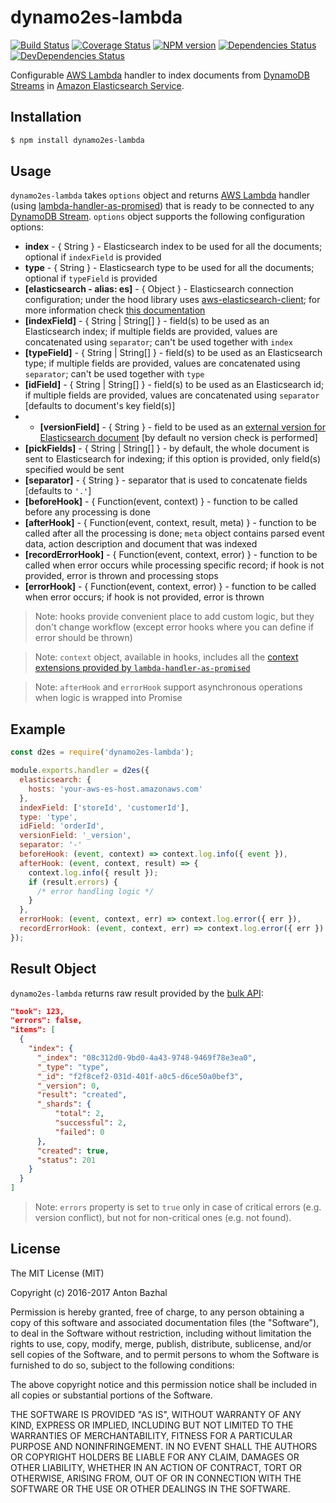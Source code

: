 # dynamo2es-lambda

[![Build Status][ci-image]][ci-url]
[![Coverage Status][coverage-image]][coverage-url]
[![NPM version][npm-image]][npm-url]
[![Dependencies Status][dependencies-image]][dependencies-url]
[![DevDependencies Status][devdependencies-image]][devdependencies-url]

Configurable [AWS Lambda][aws-lambda-url] handler to index documents from [DynamoDB Streams][dynamodb-streams-url] in [Amazon Elasticsearch Service][aws-elasticsearch-url].

## Installation

```bash
$ npm install dynamo2es-lambda
```

## Usage

`dynamo2es-lambda` takes `options` object and returns [AWS Lambda][aws-lambda-url] handler (using [lambda-handler-as-promised][lambda-handler-as-promised-url]) that is ready to be connected to any [DynamoDB Stream][dynamodb-streams-url]. `options` object supports the following configuration options:

- **index** - { String } - Elasticsearch index to be used for all the documents; optional if `indexField` is provided
- **type** - { String } - Elasticsearch type to be used for all the documents; optional if `typeField` is provided
- **[elasticsearch - alias: es]** - { Object } - Elasticsearch connection configuration; under the hood library uses [aws-elasticsearch-client][aws-elasticsearch-client-url]; for more information check [this documentation][aws-elasticsearch-client-url]
- **[indexField]** - { String | String[] } - field(s) to be used as an Elasticsearch index; if multiple fields are provided, values are concatenated using `separator`; can't be used together with `index`
- **[typeField]** - { String | String[] } - field(s) to be used as an Elasticsearch type; if multiple fields are provided, values are concatenated using `separator`; can't be used together with `type`
- **[idField]** - { String | String[] } - field(s) to be used as an Elasticsearch id; if multiple fields are provided, values are concatenated using `separator` [defaults to document's key field(s)]
- - **[versionField]** - { String } - field to be used as an [external version for Elasticsearch document][elasticsearch-versioning-url] [by default no version check is performed]
- **[pickFields]** - { String | String[] } - by default, the whole document is sent to Elasticsearch for indexing; if this option is provided, only field(s) specified would be sent
- **[separator]** - { String } - separator that is used to concatenate fields [defaults to `'.'`]
- **[beforeHook]** - { Function(event, context) } - function to be called before any processing is done
- **[afterHook]** - { Function(event, context, result, meta) } - function to be called after all the processing is done; `meta` object contains parsed event data, action description and document that was indexed
- **[recordErrorHook]** - { Function(event, context, error) } - function to be called when error occurs while processing specific record; if hook is not provided, error is thrown and processing stops
- **[errorHook]** - { Function(event, context, error) } - function to be called when error occurs; if hook is not provided, error is thrown

> Note: hooks provide convenient place to add custom logic, but they don't change workflow (except error hooks where you can define if error should be thrown)

> Note: `context` object, available in hooks, includes all the [context extensions provided by `lambda-handler-as-promised`][lambda-handler-as-promised-url]

> Note: `afterHook` and `errorHook` support asynchronous operations when logic is wrapped into Promise

## Example

```js
const d2es = require('dynamo2es-lambda');

module.exports.handler = d2es({
  elasticsearch: {
    hosts: 'your-aws-es-host.amazonaws.com'
  },
  indexField: ['storeId', 'customerId'],
  type: 'type',
  idField: 'orderId',
  versionField: '_version',
  separator: '-'
  beforeHook: (event, context) => context.log.info({ event }),
  afterHook: (event, context, result) => {
    context.log.info({ result });
    if (result.errors) {
      /* error handling logic */
    }
  },
  errorHook: (event, context, err) => context.log.error({ err }),
  recordErrorHook: (event, context, err) => context.log.error({ err })
});
```

## Result Object

`dynamo2es-lambda` returns raw result provided by the [bulk API][bulk-api-url]:

```json
"took": 123,
"errors": false,
"items": [
  {
    "index": {
      "_index": "08c312d0-9bd0-4a43-9748-9469f78e3ea0",
      "_type": "type",
      "_id": "f2f8cef2-031d-401f-a0c5-d6ce50a0bef3",
      "_version": 0,
      "result": "created",
      "_shards": {
          "total": 2,
          "successful": 2,
          "failed": 0
      },
      "created": true,
      "status": 201
    }
  }
]
```

> Note: `errors` property is set to `true` only in case of critical errors (e.g. version conflict), but not for non-critical ones (e.g. not found).

## License

The MIT License (MIT)

Copyright (c) 2016-2017 Anton Bazhal

Permission is hereby granted, free of charge, to any person obtaining a copy of this software and associated documentation files (the "Software"), to deal in the Software without restriction, including without limitation the rights to use, copy, modify, merge, publish, distribute, sublicense, and/or sell copies of the Software, and to permit persons to whom the Software is furnished to do so, subject to the following conditions:

The above copyright notice and this permission notice shall be included in all copies or substantial portions of the Software.

THE SOFTWARE IS PROVIDED "AS IS", WITHOUT WARRANTY OF ANY KIND, EXPRESS OR IMPLIED, INCLUDING BUT NOT LIMITED TO THE WARRANTIES OF MERCHANTABILITY, FITNESS FOR A PARTICULAR PURPOSE AND NONINFRINGEMENT. IN NO EVENT SHALL THE AUTHORS OR COPYRIGHT HOLDERS BE LIABLE FOR ANY CLAIM, DAMAGES OR OTHER LIABILITY, WHETHER IN AN ACTION OF CONTRACT, TORT OR OTHERWISE, ARISING FROM, OUT OF OR IN CONNECTION WITH THE SOFTWARE OR THE USE OR OTHER DEALINGS IN THE SOFTWARE.

[aws-elasticsearch-client-url]: https://www.npmjs.com/package/aws-elasticsearch-client
[aws-elasticsearch-url]: https://aws.amazon.com/elasticsearch-service/
[aws-lambda-url]: https://aws.amazon.com/lambda/details/
[bulk-api-url]: https://www.elastic.co/guide/en/elasticsearch/client/javascript-api/current/api-reference.html#api-bulk
[ci-image]: https://circleci.com/gh/AntonBazhal/dynamo2es-lambda.svg?style=shield&circle-token=10551f1137392ea7edd52832eccf5b239f5d7535
[ci-url]: https://circleci.com/gh/AntonBazhal/dynamo2es-lambda
[coverage-image]: https://coveralls.io/repos/github/AntonBazhal/dynamo2es-lambda/badge.svg?branch=master
[coverage-url]: https://coveralls.io/github/AntonBazhal/dynamo2es-lambda?branch=master
[dependencies-url]: https://david-dm.org/antonbazhal/dynamo2es-lambda
[dependencies-image]: https://david-dm.org/antonbazhal/dynamo2es-lambda/status.svg
[devdependencies-url]: https://david-dm.org/antonbazhal/dynamo2es-lambda?type=dev
[devdependencies-image]: https://david-dm.org/antonbazhal/dynamo2es-lambda/dev-status.svg
[dynamodb-streams-url]: http://docs.aws.amazon.com/amazondynamodb/latest/developerguide/Streams.html
[elasticsearch-versioning-url]: https://www.elastic.co/blog/elasticsearch-versioning-support
[lambda-handler-as-promised-url]: https://www.npmjs.com/package/lambda-handler-as-promised
[lambda-handler-as-promised-extensions-url]: https://www.npmjs.com/package/lambda-handler-as-promised#context-extensions
[npm-url]: https://www.npmjs.org/package/dynamo2es-lambda
[npm-image]: https://img.shields.io/npm/v/dynamo2es-lambda.svg
